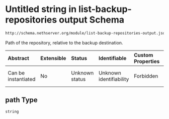 # Untitled string in list-backup-repositories output Schema

```txt
http://schema.nethserver.org/module/list-backup-repositories-output.json#/items/properties/path
```

Path of the repository, relative to the backup destination.

| Abstract            | Extensible | Status         | Identifiable            | Custom Properties | Additional Properties | Access Restrictions | Defined In                                                                                                   |
| :------------------ | :--------- | :------------- | :---------------------- | :---------------- | :-------------------- | :------------------ | :----------------------------------------------------------------------------------------------------------- |
| Can be instantiated | No         | Unknown status | Unknown identifiability | Forbidden         | Allowed               | none                | [list-backup-repositories-output.json\*](module/list-backup-repositories-output.json "open original schema") |

## path Type

`string`
